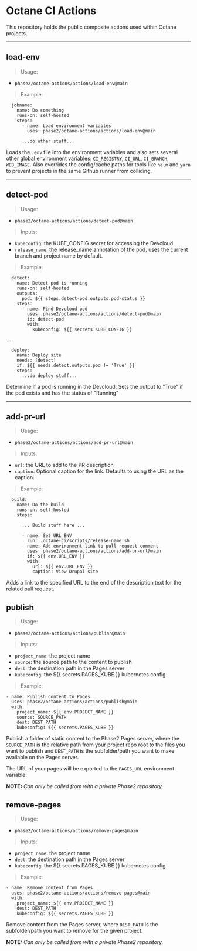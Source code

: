 # Octane CI Actions

This repository holds the public composite actions used within Octane projects.

---

## load-env
> Usage: 
* `phase2/octane-actions/actions/load-env@main`

> Example:
```
  jobname:
    name: Do something
    runs-on: self-hosted
    steps:
      - name: Load environment variables
        uses: phase2/octane-actions/actions/load-env@main

      ...do other stuff...
```

Loads the `.env` file into the environment variables and also sets several other
global environment variables: `CI_REGISTRY`, `CI_URL`, `CI_BRANCH`, `WEB_IMAGE`.
Also overrides the config/cache paths for tools like `helm` and `yarn` to prevent
projects in the same Github runner from colliding.

---

## detect-pod
> Usage: 
* `phase2/octane-actions/actions/detect-pod@main`
> Inputs: 
* `kubeconfig`: the KUBE_CONFIG secret for accessing the Devcloud
* `release_name`: the release_name annotation of the pod, uses the current branch and project name by default.

> Example:
```
  detect:
    name: Detect pod is running
    runs-on: self-hosted
    outputs:
      pod: ${{ steps.detect-pod.outputs.pod-status }}
    steps:
      - name: Find Devcloud pod
        uses: phase2/octane-actions/actions/detect-pod@main
        id: detect-pod
        with:
          kubeconfig: ${{ secrets.KUBE_CONFIG }}

...

  deploy:
    name: Deploy site
    needs: [detect]
    if: ${{ needs.detect.outputs.pod != 'True' }}
    steps:
      ...do deploy stuff...
```

Determine if a pod is running in the Devcloud. Sets the output to "True" if the pod exists and has the status of "Running"

---

## add-pr-url
> Usage: 
* `phase2/octane-actions/actions/add-pr-url@main`
> Inputs: 
* `url`: the URL to add to the PR description
* `caption`: Optional caption for the link.  Defaults to using the URL as the caption.

> Example:
```
  build:
    name: Do the build
    runs-on: self-hosted
    steps:

      ... Build stuff here ...

      - name: Set URL_ENV
        run: .octane-ci/scripts/release-name.sh
      - name: Add environment link to pull request comment
        uses: phase2/octane-actions/actions/add-pr-url@main
        if: ${{ env.URL_ENV }}
        with:
          url: ${{ env.URL_ENV }}
          caption: View Drupal site
```

Adds a link to the specified URL to the end of the description text for the related pull request.

## publish
> Usage: 
* `phase2/octane-actions/actions/publish@main`
> Inputs: 
* `project_name`: the project name
* `source`: the source path to the content to publish
* `dest`: the destination path in the Pages server
* `kubeconfig`: the ${{ secrets.PAGES_KUBE }} kubernetes config

> Example:
```
- name: Publish content to Pages
  uses: phase2/octane-actions/actions/publish@main
  with:
    project_name: ${{ env.PROJECT_NAME }}
    source: SOURCE_PATH
    dest: DEST_PATH
    kubeconfig: ${{ secrets.PAGES_KUBE }}
```
Publish a folder of static content to the Phase2 Pages server,
where the `SOURCE_PATH` is the relative path from your project repo root to the files you want to publish and
`DEST_PATH` is the subfolder/path you want to make available on the Pages server.

The URL of your pages will be exported to the `PAGES_URL` environment variable.

**NOTE:** *Can only be called from with a private Phase2 repository.*

## remove-pages
> Usage: 
* `phase2/octane-actions/actions/remove-pages@main`
> Inputs: 
* `project_name`: the project name
* `dest`: the destination path in the Pages server
* `kubeconfig`: the ${{ secrets.PAGES_KUBE }} kubernetes config

> Example:
```
- name: Remove content from Pages
  uses: phase2/octane-actions/actions/remove-pages@main
  with:
    project_name: ${{ env.PROJECT_NAME }}
    dest: DEST_PATH
    kubeconfig: ${{ secrets.PAGES_KUBE }}
```
Remove content from the Pages server,
where `DEST_PATH` is the subfolder/path you want to remove for the given project.

**NOTE:** *Can only be called from with a private Phase2 repository.*
